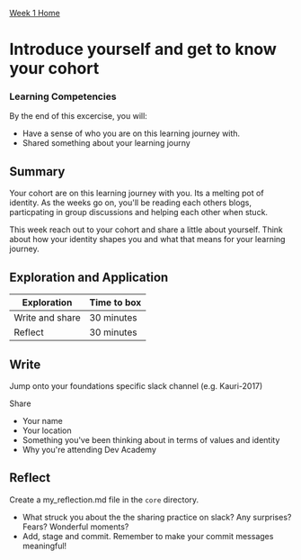 [Week 1 Home](../)

# Introduce yourself and get to know your cohort

### Learning Competencies
By the end of this excercise, you will:

- Have a sense of who you are on this learning journey with. 
- Shared something about your learning journy


## Summary
Your cohort are on this learning journey with you. Its a melting pot of identity. As the weeks go on, you'll be reading each others blogs, particpating in group discussions and helping each other when stuck. 

This week reach out to your cohort and share a little about yourself. 
Think about how your identity shapes you and what that means for your learning journey.


## Exploration and Application

Exploration | Time to box |
------------|----------|
Write and share | 30 minutes
Reflect | 30 minutes

## Write
Jump onto your foundations specific slack channel (e.g. Kauri-2017)

Share 
- Your name 
- Your location 
- Something you've been thinking about in terms of values and identity 
- Why you're attending Dev Academy 

## Reflect 
Create a my_reflection.md file in the `core` directory. 

- What struck you about the the sharing practice on slack? Any surprises? Fears? Wonderful moments?  
- Add, stage and commit. Remember to make your commit messages meaningful!
